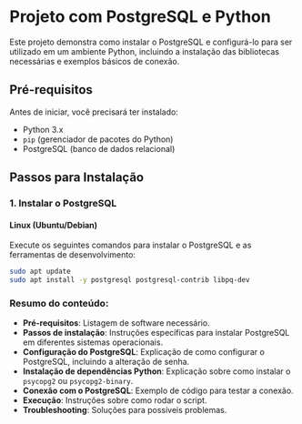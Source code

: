 # Projeto com PostgreSQL e Python

Este projeto demonstra como instalar o PostgreSQL e configurá-lo para ser utilizado em um ambiente Python, incluindo a instalação das bibliotecas necessárias e exemplos básicos de conexão.

## Pré-requisitos

Antes de iniciar, você precisará ter instalado:

- Python 3.x
- `pip` (gerenciador de pacotes do Python)
- PostgreSQL (banco de dados relacional)

## Passos para Instalação

### 1. Instalar o PostgreSQL

#### Linux (Ubuntu/Debian)
Execute os seguintes comandos para instalar o PostgreSQL e as ferramentas de desenvolvimento:

```bash
sudo apt update
sudo apt install -y postgresql postgresql-contrib libpq-dev
```

### Resumo do conteúdo:
- **Pré-requisitos**: Listagem de software necessário.
- **Passos de instalação**: Instruções específicas para instalar PostgreSQL em diferentes sistemas operacionais.
- **Configuração do PostgreSQL**: Explicação de como configurar o PostgreSQL, incluindo a alteração de senha.
- **Instalação de dependências Python**: Explicação sobre como instalar o `psycopg2` ou `psycopg2-binary`.
- **Conexão com o PostgreSQL**: Exemplo de código para testar a conexão.
- **Execução**: Instruções sobre como rodar o script.
- **Troubleshooting**: Soluções para possíveis problemas.